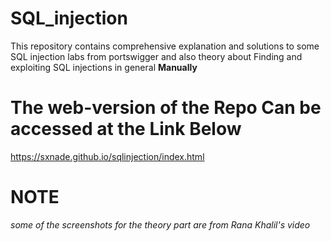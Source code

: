 # SQL_injection

This repository contains comprehensive explanation and solutions to some SQL injection labs from portswigger and also theory about Finding and exploiting SQL injections in general **Manually**

# The web-version of the Repo Can be accessed at the Link Below

https://sxnade.github.io/sqlinjection/index.html

# NOTE

*some of the screenshots for the theory part are from Rana Khalil's video*
